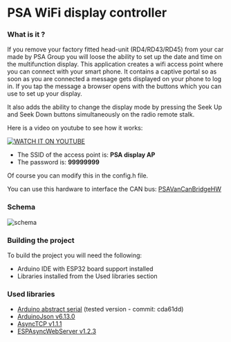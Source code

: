 # PSA WiFi display controller

### What is it ?
If you remove your factory fitted head-unit (RD4/RD43/RD45) from your car made by PSA Group you will loose the ability to set up the date and time on the multifunction display. This application creates a wifi access point where you can connect with your smart phone. It contains a captive portal so as soon as you are connected a message gets displayed on your phone to log in. If you tap the message a browser opens with the buttons which you can use to set up your display.

It also adds the ability to change the display mode by pressing the Seek Up and Seek Down buttons simultaneously on the radio remote stalk.

Here is a video on youtube to see how it works:

[![WATCH IT ON YOUTUBE](https://github.com/morcibacsi/PSAWifiDisplayControl/raw/master/images/youtube_preview.png)](https://www.youtube.com/watch?v=8nrd7SJgO-M "Watch it on YouTube")

- The SSID of the access point is: **PSA display AP**
- The password is: **99999999**

Of course you can modify this in the config.h file.

You can use this hardware to interface the CAN bus: [PSAVanCanBridgeHW][psavancanbridgehw]

### Schema

![schema](https://github.com/morcibacsi/PSAWifiDisplayControl/raw/master/images/schema.jpg)

### Building the project

To build the project you will need the following:

 - Arduino IDE with ESP32 board support installed
 - Libraries installed from the Used libraries section

### Used libraries

- [Arduino abstract serial][lib_abstract_serial] (tested version - commit: cda61dd)
- [ArduinoJson v6.13.0][lib_arduino_json]
- [AsyncTCP v1.1.1][lib_async_tcp]
- [ESPAsyncWebServer  v1.2.3][lib_esp_async_webserver]

[lib_abstract_serial]: https://github.com/computergeek125/arduino-abstract-serial
[lib_arduino_json]: https://github.com/bblanchon/ArduinoJson.git
[lib_async_tcp]: https://github.com/me-no-dev/AsyncTCP
[lib_esp_async_webserver]: https://github.com/me-no-dev/ESPAsyncWebServer
[psavancanbridgehw]: https://github.com/morcibacsi/PSAVanCanBridgeHW
